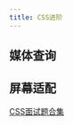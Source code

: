 ```yaml
---
title: CSS进阶
---
```


## 媒体查询


## 屏幕适配


[CSS面试题合集](https://www.one-tab.com/page/-6bQF-f8T4qaJnGgUq0hoA)
